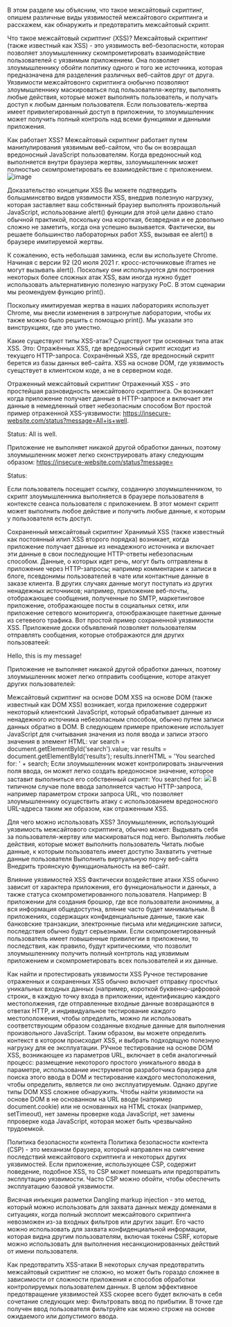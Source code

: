 В этом разделе мы объясним, что такое межсайтовый скриптинг, опишем различные виды уязвимостей межсайтового скриптинга и расскажем, как обнаружить и предотвратить межсайтовый скрипт.

Что такое межсайтовый скриптинг (XSS)?
Межсайтовый скриптинг (также известный как XSS) - это уязвимость веб-безопасности, которая позволяет злоумышленнику скомпрометировать взаимодействие пользователей с уязвимым приложением. Она позволяет злоумышленнику обойти политику одного и того же источника, которая предназначена для разделения различных веб-сайтов друг от друга. Уязвимости межсайтовонго скриптинга оюбычно позволяют злоумышленнику маскироваться под пользователя-жертву, выполнять любые действия, которые может выполнять пользователь, и получать доступ к любым данным пользователя. Если пользователь-жертва имеет привилегированный доступ в приложении, то злоумышленник может получить полный контроль над всеми функциями и данными приложения.

Как работает XSS?
Межсайтовый скриптинг работает путем манипулирования уязвимым веб-сайтом, что бы он возвращал вредоносный JavaScript пользователям. Когда вредоносный код выполняется внутри браузера жертвы, ззлоумышленник может полностью скомпрометировать ее взаимодействие с приложением.
![image](https://github.com/user-attachments/assets/970bd388-0e2e-43c6-a48b-19bdc61279ec)

Доказательство концепции XSS
Вы можете подтвердить большминсвтво видов уязвимости XSS, внедрив полезную нагрузку, которая заставляет ваш собствнный браузер выполнять произвольный JavaScript, использование alert() функции для этой цели давно стало обычной практикой, поскольку она короткая, безвредная и ее довольно сложно не заметить, когда она успешно вызывается. Фактически, вы решаете большинство лабораторных работ XSS, вызывая ее alert() в браузере имитируемой жертвы.

К сожалению, есть небольшая заминка, если вы используете Chrome. Начиная с версии 92 (20 июля 2021 г. кросс-источниковые iframes не могут вызывать alert(). Поскольку они используются для построения некоторых более сложных атак XSS, вам иногда нужно будет использовать альтернативную полезную нагрузку PoC. В этом сценарии мы реомендуем функцию print().

Поскольку имитируемая жертва в наших лабораториях использует Chrome, мы внесли изменения в затронутые лаборатории, чтобы их также можно было решить с помощью print(). Мы указали это винструкциях, где это уместно.

Какие существуют типы XSS-атак?
Существуют три основных типа атак XSS. Это: 
Отражённых XSS, где вредоносный скрипт исходит из текущего HTTP-запроса.
Сохранённый XSS, где вредоносный скрипт берется из базы данных веб-сайта.
XSS на основе DOM, где уязвимость суещствует в клиентском коде, а не в серверном коде.

Отраженный межсайтовый скриптинг
Отраженный XSS - это простейшая разновидность межсайтового скриптинга. Он возникает когда приложение получает данные в HTTP-запросе и включает эти данные в немедленный ответ небезопасным способом
Вот простой пример отраженной XSS-уязвимости: 
https://insecure-website.com/status?message=All+is+well. <p>Status: All is well.</p>
Приложение не выполняет никакой другой обработки данных, поэтому злоумышленник может легко сконструировать атаку следующим образом:
https://insecure-website.com/status?message=<script>/*+Bad+stuff+here...+*/</script>
<p>Status: <script>/* Bad stuff here... */</script></p>
Если пользователь посещает ссылку, созданную злоумышленником, то скрипт злоумышленника выполняется в браузере пользователя в контексте сеанса пользователя с приложением. В этот момент скрипт может выполнить любое действие и получить любые данные, к которым у пользователя есть доступ.

Сохраненный межсайтовый скриптинг
Хранимый XSS (также известный как постоянный илип XSS второго порядка) возникает, когда приложение получает данные из ненадежного источника и включает эти данные в свои последующие HTTP-ответы небезопасным способом.
Данные, о которых идет речь, могут быть оптравлены в приложение через HTTP-запросы; например комментарии к записи в блоге, псевдонимы пользователей в чате или контактные данные в заказе клиента. В других случаях данные могут поступать из других ненадежных источников; например, приложение веб-почты, отображающее сообщения, полученные по SMTP, маркетинговое приложение, отображающее посты в социальных сетях, или приложение сетевого мониторинга, отоюбражающее пакетные данные из сетевеого трафика.
Вот простой пример сохраненной уязвимости XSS. Приложение доски объявлений позволяет пользователям отправлять сообщения, которые отображаются для других пользоватеей:
<p>Hello, this is my message!</p>
Приложение не выполняет никакой другой обработки данных, поэтому злоумышленник может легко отправить сообщение, которе атакует других пользователей: 
<p><script>/* Bad stuff here... */</script></p>

Межсайтовый скриптинг на основе DOM
XSS на основе DOM (также известный как DOM XSS) возникает, когда приложение содерржит некоторый клиентский JavaScript, который обрабатывает данные из ненадежного источника небезопасным способом, обычно путем записи данных обратно в DOM.
В следующем примере приложение использует JavaScript для считывания значения из поля ввода и записи этэого значения в элемент HTML:
var search = document.getElementById('search').value;
var results = document.getElementById('results');
results.innerHTML = 'You searched for: ' + search;
Если злоумышленник может контролировать знаыччения поля ввода, он может легко создать вредоносное значение, которое заставит выполниться его собственный скрипт:
You searched for: <img src=1 onerror='/* Bad stuff here... */'>
В типичном случае поле ввода заполняется частью HTTP-запроса, например параметром строки запроса URL, что позволяет злоумышленнику осуществить атаку с использованием вредоносного URL-адреса таким же образом, как отраженным XSS.

Для чего можно использовать XSS?
Злоумышленник, использующий уязвимость межсайтового скриптинга, обычно может:
Выдывать себя за пользователя-жертву или маскироваться под него.
Выполнять любые действия, которые может выполнить пользователь
Читать любые данные, к которым пользователь имеет доступю
Захватить учетные данные пользователя
Выполнить виртуальную порчу веб-сайта
Внедрить троянскую функцциональность на веб-сайт.

Влияние уязвимостей XSS
Фактически воздействие атаки XSS обычно зависит от характера приложения, его функциональности и данных, а также статуса скомпрометированного пользователя.
Например:
В приложении для создания брошюр, где все пользователи анонимны, а вся информация общедоступна, вляние часто будет минимальным.
В приложениях, содержащих конфиденциальные данные, такие как банковские транзакции, электронные письма  или медицинские записи, последствия обычно будут серьезными.
Если скомпрометированный пользователь имеет повышенные привилегии в приложении, то последствия, как правило, будут критическими, что позволит злоумышленнику получить полный контртоль над уязвимым приложением и скомпрометировать всех пользователей и их данные.

Как найти и протестировать уязвимости XSS
Ручное тестирование отраженных и сохраненных XSS обычно включает отправку просчтых уникальных входных данных (например, короткой буквенно-цифровой строки_ в каждую точку входа в приложении, идентификацию каждого местополжения, где отправленные входные данные возвращаются в ответах HTTP, и индивидуальное тестирование каждого местоположения, чтобы определить, можно ли использовать соответствующим образом созданные входные данные для выполнения произвольного JavaScript. Таким образом, вы можете определить контекст в котором происходит XSS, и выбрать подходящую полезную нагрузку для ее эксплуатации.
РУчное тестирование на основе DOM XSS, возникающее из параметров URL, включает в себя аналогичный процесс: размещение некоторого простого уникального ввода в параметре, использование инструментов разработчика браузера для поиска этого ввода в DOM и тестирование каждого местоположения, чтобы определить, является ли оно эксплуатируемым. Однако другие типы DOM XSS сложнее обнаружить. Чтобы найти уязвимости на основе DOM в не основанном на URL вводе (например document.cookie) или не основанных на HTML стоках (например,  setTimeout), нет замены проверке кода JavaScript, нет замены ппроверке кода JavaScript, которая может быть чрезвычайно трудоемкой.

Политика безопасности контента
Политика безопасности контента (CSP) - это механизм браузера, который направлен на смягчение последствий межсайтового скриптинга и некоторых других уязвимостей. Если приложение, использующее CSP, содержит поведение, подобное XSS, то CSP может помешать или предотвратить эксплутацию уязвимости. Часто CSP можно обойти, чтобы обеспечить эксплуатацию базовой уязвимости.

Висячая инъекция разметки 
Dangling markup injection - это метод, который можно использовать для захвата данных между доменами в ситуациях, когда полный эксплоит межсайтового скриптинга невозможен из-за входных фильтров или других защит. Его часто можно использовать для захвата конфиденциальной информации, которая видна другим пользователям, включая токены CSRF, которые можно использовать для выполнения несанкционированных действий от имени пользователя.

Как предотвратить XSS-атаки
В некоторых случая предотвратить межсайтовый скриптинг не сложно, но может быть гораздо сложнее в зависимости от сложности приложения и способов обработки контролируемых пользователем данных.
В целом эффективное предотвращение уязвимостей XSS скорее всего будет включать в себя сочетание следующих мер:
Фильтровать ввод по прибытии. В точке где получен ввод пользователя фильтруйте как можно строже на основе ожидаемого или допустимого ввода.
